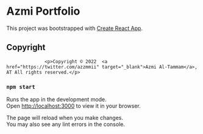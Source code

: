 # Azmi Portfolio

This project was bootstrapped with [Create React App](https://github.com/facebook/create-react-app).

## Copyright

                  <p>Copyright © 2022  <a href="https://twitter.com/azzmmii" target="_blank">Azmi Al-Tammam</a>, AT All rights reserved.</p>

### `npm start`

Runs the app in the development mode.\
Open [http://localhost:3000](http://localhost:3000) to view it in your browser.

The page will reload when you make changes.\
You may also see any lint errors in the console.
